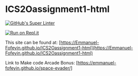 # ICS2Oassignment1-html

[![GitHub's Super Linter](https://github.com/Emmanuel-Fofeyin/ICS2Oassignment1-html/workflows/GitHub's%20Super%20Linter/badge.svg)](https://github.com/Emmanuel-Fofeyin/ICS2Oassignment1-html/actions)



[![Run on Repl.it](https://repl.it/badge/github/Emmanuel-Fofeyin/ICS2Oassignment1-html)](https://repl.it/github/Emmanuel-Fofeyin/ICS2Oassignment1-html)

This site can be found at: [https://Emmanuel-Fofeyin.github.io/ICS2Oassignment1-html](https://Emmanuel-Fofeyin.github.io/ICS2Oassignment1-html)

Link to Make code Arcade Bonus: [https://emmanuel-fofeyin.github.io/space-evader/]
